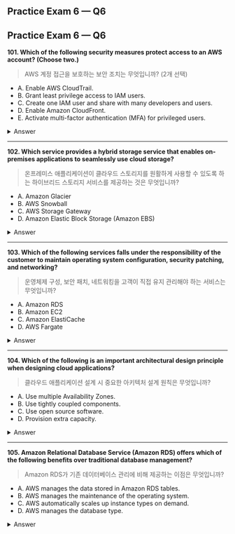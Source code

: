 ## Practice Exam 6 — Q6

## Practice Exam 6 — Q6
**101. Which of the following security measures protect access to an AWS account? (Choose two.)**  
> AWS 계정 접근을 보호하는 보안 조치는 무엇입니까? (2개 선택)

- A. Enable AWS CloudTrail.  
- B. Grant least privilege access to IAM users.  
- C. Create one IAM user and share with many developers and users.  
- D. Enable Amazon CloudFront.  
- E. Activate multi-factor authentication (MFA) for privileged users.  

<details><summary>Answer</summary>

**Correct:** B, E  
**Explanation (English):**  
If you decide to create service accounts (for applications running outside AWS that need programmatic access), you should create a dedicated service account for each use case. This allows you to restrict the associated policy to only the necessary permissions, minimizing risk if credentials are compromised. For example, if a monitoring tool and a release management tool both require AWS access, you should create two separate service accounts with distinct policies that grant only the minimum permissions needed.  

AWS Multi-Factor Authentication (MFA) is a best practice that adds an additional security layer beyond username and password. With MFA enabled, when a user signs in to the AWS Management Console, they must provide their username and password (first factor — what they know) and an authentication code from an MFA device (second factor — what they have). Together, these multiple factors significantly strengthen account security.  

**해설 (Korean):**  
- **최소 권한 원칙 적용** → 각 서비스 계정은 필요한 권한만 부여해야 하며, 별도 계정을 만들어야 합니다.  
- **MFA 활성화** → 사용자 이름·비밀번호 외에 MFA 장치 인증 코드까지 요구하여 보안을 강화합니다.  

</details>

---

**102. Which service provides a hybrid storage service that enables on-premises applications to seamlessly use cloud storage?**  
> 온프레미스 애플리케이션이 클라우드 스토리지를 원활하게 사용할 수 있도록 하는 하이브리드 스토리지 서비스를 제공하는 것은 무엇입니까?

- A. Amazon Glacier  
- B. AWS Snowball  
- C. AWS Storage Gateway  
- D. Amazon Elastic Block Storage (Amazon EBS)  

<details><summary>Answer</summary>

**Correct:** C  
**Explanation (English):**  
AWS Storage Gateway is a hybrid cloud storage service that gives you on-premises access to virtually unlimited cloud storage. Customers use Storage Gateway to simplify storage management and reduce costs for key hybrid cloud storage use cases.  

**해설 (Korean):**  
AWS Storage Gateway는 온프레미스 환경에서 클라우드 스토리지를 활용할 수 있게 해주는 하이브리드 서비스입니다. 이를 통해 테이프 백업을 클라우드로 이전하거나, 클라우드 기반 파일 공유로 비용을 절감할 수 있습니다.  

</details>

---

**103. Which of the following services falls under the responsibility of the customer to maintain operating system configuration, security patching, and networking?**  
> 운영체제 구성, 보안 패치, 네트워킹을 고객이 직접 유지 관리해야 하는 서비스는 무엇입니까?

- A. Amazon RDS  
- B. Amazon EC2  
- C. Amazon ElastiCache  
- D. AWS Fargate  

<details><summary>Answer</summary>

**Correct:** B  
**Explanation (English):**  
The customer is responsible for managing, supporting, patching, and controlling the guest operating system and related aspects for Amazon EC2.  

**해설 (Korean):**  
Amazon EC2는 운영체제 구성, 보안 패치, 네트워크 관리 등 OS 레벨 작업은 고객이 책임져야 합니다.  

</details>

---

**104. Which of the following is an important architectural design principle when designing cloud applications?**  
> 클라우드 애플리케이션 설계 시 중요한 아키텍처 설계 원칙은 무엇입니까?

- A. Use multiple Availability Zones.  
- B. Use tightly coupled components.  
- C. Use open source software.  
- D. Provision extra capacity.  

<details><summary>Answer</summary>

**Correct:** A  
**Explanation (English):**  
This relates to “Reliability Design Principles and Best Practices.” Each availability zone runs on physically distinct, independent infrastructure engineered for high reliability.  

**해설 (Korean):**  
멀티 AZ 아키텍처는 가용성과 안정성을 보장하기 위한 핵심 설계 원칙입니다. 한 AZ에 장애가 발생해도 다른 AZ가 영향을 최소화할 수 있습니다.  

</details>

---

**105. Amazon Relational Database Service (Amazon RDS) offers which of the following benefits over traditional database management?**  
> Amazon RDS가 기존 데이터베이스 관리에 비해 제공하는 이점은 무엇입니까?

- A. AWS manages the data stored in Amazon RDS tables.  
- B. AWS manages the maintenance of the operating system.  
- C. AWS automatically scales up instance types on demand.  
- D. AWS manages the database type.  

<details><summary>Answer</summary>

**Correct:** B  
**Explanation (English):**  
AWS Managed Services such as RDS automate administrative tasks like monitoring, patch management, security, and backup services. AWS manages OS maintenance.  

**해설 (Korean):**  
Amazon RDS는 운영체제 유지 관리와 보안 패치, 백업 등을 AWS가 대신 처리해주므로 사용자는 데이터와 애플리케이션에 집중할 수 있습니다.  

</details>

